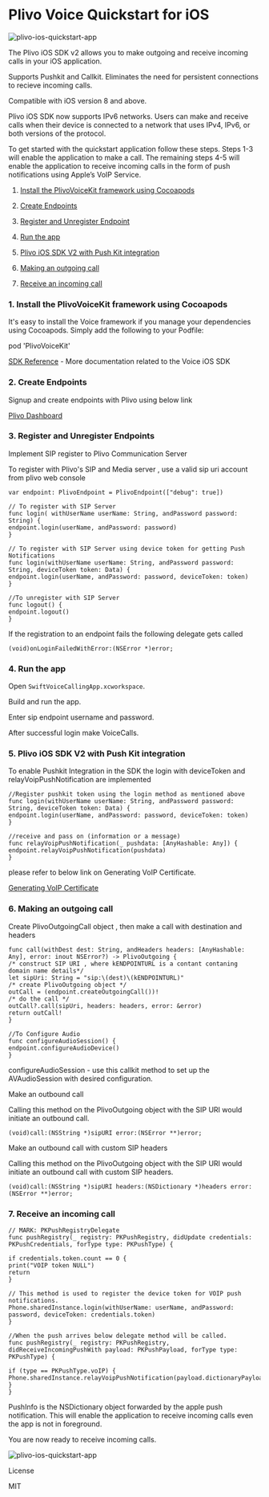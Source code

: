 # Plivo Voice Quickstart for iOS



![plivo-ios-quickstart-app](ReadMeImages/app.png)


The Plivo iOS SDK v2 allows you to make outgoing and receive incoming calls in your iOS application.

Supports Pushkit and Callkit. Eliminates the need for persistent connections to recieve incoming calls.

Compatible with iOS version 8 and above.

Plivo iOS SDK now supports IPv6 networks. Users can make and receive calls when their device is connected to a network that uses IPv4, IPv6, or both versions of the protocol.

To get started with the quickstart application follow these steps. Steps 1-3 will enable the application to make a call. The remaining steps 4-5 will enable the application to receive incoming calls in the form of push notifications using Apple’s VoIP Service.

1. [Install the PlivoVoiceKit framework using Cocoapods](#bullet1)

2. [Create Endpoints](#bullet2)

3. [Register and Unregister Endpoint](#bullet3)

4. [Run the app](#bullet4)

5. [Plivo iOS SDK V2 with Push Kit integration](#bullet5)

6. [Making an outgoing call](#bullet6)

7. [Receive an incoming call](#bullet7)


### <a name="bullet1"></a>1. Install the PlivoVoiceKit framework using Cocoapods

It's easy to install the Voice framework if you manage your dependencies using Cocoapods. Simply add the following to your Podfile:


pod 'PlivoVoiceKit'


[SDK Reference](https://www.plivo.com/docs/sdk/client/ios/reference) - More documentation related to the Voice iOS SDK

### <a name="bullet2"></a>2. Create Endpoints

Signup and create endpoints with Plivo using below link

[Plivo Dashboard](https://manage.plivo.com/accounts/login/)

### <a name="bullet3"></a>3. Register and Unregister Endpoints

Implement SIP register to Plivo Communication Server

To register with Plivo's SIP and Media server , use a valid sip uri account from plivo web console 
```
var endpoint: PlivoEndpoint = PlivoEndpoint(["debug": true])

// To register with SIP Server
func login( withUserName userName: String, andPassword password: String) {
endpoint.login(userName, andPassword: password)
}

// To register with SIP Server using device token for getting Push Notifications
func login(withUserName userName: String, andPassword password: String, deviceToken token: Data) {
endpoint.login(userName, andPassword: password, deviceToken: token)
}

//To unregister with SIP Server
func logout() {
endpoint.logout()
}
```
If the registration to an endpoint fails the following delegate gets called 
```
(void)onLoginFailedWithError:(NSError *)error;
```

### <a name="bullet4"></a>4. Run the app

Open `SwiftVoiceCallingApp.xcworkspace`. 

Build and run the app. 

Enter sip endpoint username and password. 

After successful login make VoiceCalls. 


### <a name="bullet5"></a>5. Plivo iOS SDK V2 with Push Kit integration

To enable Pushkit Integration in the SDK the login with deviceToken and relayVoipPushNotification are implemented 
```
//Register pushkit token using the login method as mentioned above
func login(withUserName userName: String, andPassword password: String, deviceToken token: Data) {
endpoint.login(userName, andPassword: password, deviceToken: token)
}

//receive and pass on (information or a message)
func relayVoipPushNotification(_ pushdata: [AnyHashable: Any]) {
endpoint.relayVoipPushNotification(pushdata)
}
```
please refer to below link on Generating VoIP Certificate. 

[Generating VoIP Certificate](https://www.plivo.com/docs/sdk/client/ios/setting-up-push-credentials/)


### <a name="bullet6"></a>6. Making an outgoing call

Create PlivoOutgoingCall object , then make a call with destination and headers 
```
func call(withDest dest: String, andHeaders headers: [AnyHashable: Any], error: inout NSError?) -> PlivoOutgoing {
/* construct SIP URI , where kENDPOINTURL is a contant contaning domain name details*/
let sipUri: String = "sip:\(dest)\(kENDPOINTURL)"
/* create PlivoOutgoing object */
outCall = (endpoint.createOutgoingCall())!
/* do the call */
outCall?.call(sipUri, headers: headers, error: &error)
return outCall!
}

//To Configure Audio
func configureAudioSession() {
endpoint.configureAudioDevice()
}
```
configureAudioSession - use this callkit method to set up the AVAudioSession with desired configuration.

Make an outbound call

Calling this method on the PlivoOutgoing object with the SIP URI
would initiate an outbound call.
```
(void)call:(NSString *)sipURI error:(NSError **)error;
```

Make an outbound call with custom SIP headers

Calling this method on the PlivoOutgoing object with the SIP URI
would initiate an outbound call with custom SIP headers.
```
(void)call:(NSString *)sipURI headers:(NSDictionary *)headers error:(NSError **)error;
```


### <a name="bullet7"></a>7. Receive an incoming call

```
// MARK: PKPushRegistryDelegate
func pushRegistry(_ registry: PKPushRegistry, didUpdate credentials: PKPushCredentials, forType type: PKPushType) {

if credentials.token.count == 0 {
print("VOIP token NULL")
return
}

// This method is used to register the device token for VOIP push notifications.
Phone.sharedInstance.login(withUserName: userName, andPassword: password, deviceToken: credentials.token)
}

//When the push arrives below delegate method will be called. 
func pushRegistry(_ registry: PKPushRegistry, didReceiveIncomingPushWith payload: PKPushPayload, forType type: PKPushType) {

if (type == PKPushType.voIP) {
Phone.sharedInstance.relayVoipPushNotification(payload.dictionaryPayload)
}
}
```
PushInfo is the NSDictionary object forwarded by the apple push notification. This will enable the application to receive incoming calls even the app is not in foreground.


You are now ready to receive incoming calls. 

![plivo-ios-quickstart-app](ReadMeImages/callkit.png)

License

MIT
